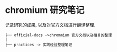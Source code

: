 # chromium 研究笔记

记录研究的成果, 以及对官方文档进行翻译整理. 
```
├── official-docs ->chrommium 官方文档以及相关的整理
|
├── practices -> 实践经验整理笔记
```